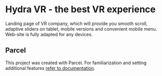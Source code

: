# Hydra VR - the best VR experience

Landing page of VR company, which will provide you smooth scroll, adaptive sliders on tablet, mobile versions and convenient mobile menu. Web-site is fully adapted for any devices. 

## Parcel

This project was created with Parcel. For familiarization and setting additional features [refer to documentation](https://parceljs.org/).

